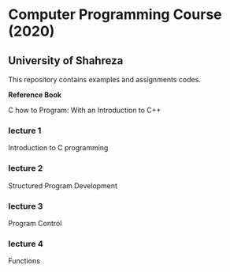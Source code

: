 # Computer Programming Course (2020)
## University of Shahreza

This repository contains examples and assignments codes.

**Reference Book**

C how to Program: With an Introduction to C++

### lecture 1
Introduction to C programming
### lecture 2
Structured Program Development
### lecture 3
Program Control
### lecture 4
Functions